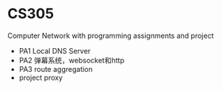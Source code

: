# CS305
Computer Network with programming assignments and project

- PA1 Local DNS Server
- PA2 弹幕系统，websocket和http
- PA3 route aggregation
- project proxy
